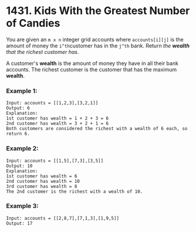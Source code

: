 # 1431. Kids With the Greatest Number of Candies
You are given an `m x n` integer grid accounts where `accounts[i][j]` is the amount of money the `i​​​​​​​​​​​^th`​​​​ customer has in the `j​​​​​​​​​​​^th`​​​​ bank. Return *the **wealth** that the richest customer has*.

A customer's **wealth** is the amount of money they have in all their bank accounts. The richest customer is the customer that has the maximum **wealth**.

### Example 1:
```
Input: accounts = [[1,2,3],[3,2,1]]
Output: 6
Explanation:
1st customer has wealth = 1 + 2 + 3 = 6
2nd customer has wealth = 3 + 2 + 1 = 6
Both customers are considered the richest with a wealth of 6 each, so return 6.
```

### Example 2:
```
Input: accounts = [[1,5],[7,3],[3,5]]
Output: 10
Explanation: 
1st customer has wealth = 6
2nd customer has wealth = 10 
3rd customer has wealth = 8
The 2nd customer is the richest with a wealth of 10.
```

### Example 3:
```
Input: accounts = [[2,8,7],[7,1,3],[1,9,5]]
Output: 17
```